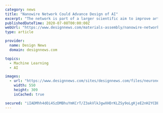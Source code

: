 ```yaml
---
category: news
title: "Nanowire Network Could Advance Design of AI"
excerpt: "The network is part of a larger scientific aim to improve artificial intelligence through what’s called ... citing some recent developments in the areas such as the development of neural chips such as the Intel’s Nervana and IBM’s True North Chip."
publishedDateTime: 2020-07-08T00:00:00Z
webUrl: "https://www.designnews.com/materials-assembly/nanowire-network-could-advance-design-ai"
type: article

provider:
  name: Design News
  domain: designnews.com

topics:
  - Machine Learning
  - AI

images:
  - url: "https://www.designnews.com/sites/designnews.com/files/neuronetwork.jpg"
    width: 550
    height: 309
    isCached: true

secured: "iIADMhh4dOi4SzDMBhuYmKCrT/Z3akVlkJgwXHDrKLZSy9oLgKjeE2nH2YCDEKHmLM3GdhHw8a9ysp09qFarB+0K+X9z8cTSmfhpt5tJlgGTEMIeeRMmLN/K8CSLRo+YHwQU4Gk7995uFPkyPJafERvhHIm7BqHCCcQTHEt9S3jVQx6Iw4dm8NvsiSkvNSJ0vQakxZtsyCJJ4IzPF5Hi0bFmrDYMwxAgjOI2i2VxXfoVVBpOcyikfZxEUCwj9F/BRHlCzL38F/NNE8pLE6cb2guDepxRlwzFXEkxmdp5LiSL6TPfwgCrmiFckAXNQ/m2vJXUBMG4wIgQ+iUg8TCzEg==;CqQxQ+va+EOIEyZYEvFj3A=="
---
```



